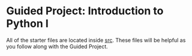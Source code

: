 # Guided Project: Introduction to Python I

All of the starter files are located inside [src](src). These files will be helpful as you follow along with the Guided Project.
